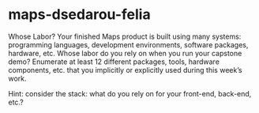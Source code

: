 # maps-dsedarou-felia


Whose Labor?
Your finished Maps product is built using many systems: programming languages, development environments, software packages, hardware, etc.  Whose labor do you rely on when you run your capstone demo? Enumerate at least 12 different packages, tools, hardware components, etc. that you implicitly or explicitly used during this week’s work. 

Hint: consider the stack: what do you rely on for your front-end, back-end, etc.?


